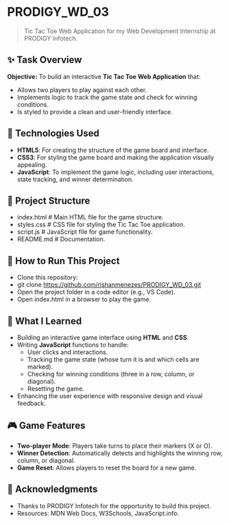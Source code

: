 # PRODIGY_WD_03
> Tic Tac Toe Web Application for my Web Development Internship at PRODIGY Infotech.

## ✨ Task Overview
**Objective:**
To build an interactive **Tic Tac Toe Web Application** that:
- Allows two players to play against each other.
- Implements logic to track the game state and check for winning conditions.
- Is styled to provide a clean and user-friendly interface.

## 🔧 Technologies Used
- **HTML5**: For creating the structure of the game board and interface.  
- **CSS3**: For styling the game board and making the application visually appealing.  
- **JavaScript**: To implement the game logic, including user interactions, state tracking, and winner determination.  

## 📂 Project Structure
- index.html      # Main HTML file for the game structure.
- styles.css      # CSS file for styling the Tic Tac Toe application.
- script.js       # JavaScript file for game functionality.
- README.md       # Documentation.

## 🚀 How to Run This Project
- Clone this repository:
- git clone https://github.com/rishanmenezes/PRODIGY_WD_03.git
- Open the project folder in a code editor (e.g., VS Code).
- Open index.html in a browser to play the game.

## 📖 What I Learned
- Building an interactive game interface using **HTML** and **CSS**.
- Writing **JavaScript** functions to handle:
  - User clicks and interactions.
  - Tracking the game state (whose turn it is and which cells are marked).
  - Checking for winning conditions (three in a row, column, or diagonal).
  - Resetting the game.
- Enhancing the user experience with responsive design and visual feedback.

## 🎮 Game Features
- **Two-player Mode**: Players take turns to place their markers (X or O).
- **Winner Detection**: Automatically detects and highlights the winning row, column, or diagonal.
- **Game Reset**: Allows players to reset the board for a new game.

## 🤝 Acknowledgments
- Thanks to PRODIGY Infotech for the opportunity to build this project.
- Resources: MDN Web Docs, W3Schools, JavaScript.info.
